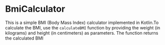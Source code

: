 # BmiCalculator
This is a simple BMI (Body Mass Index) calculator implemented in Kotlin.To calculate the BMI, use the `calculateBMI` function by providing the weight (in kilograms) and height (in centimeters) as parameters. The function returns the calculated BMI 
